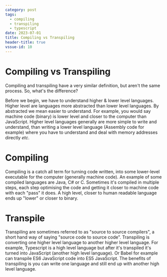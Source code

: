 ```yaml
---
category: post
tags:
  - compiling
  - transpiling
  - typescript
date: 2023-07-01
title: Compiling vs Transpiling
header-title: true
vssue-id: 10
---
```


# Compiling vs Transpiling

Compiling and transpiling have a very similar definition, but aren't the same process. So, what's the difference?

Before we begin, we have to understand higher & lower level languages. Higher level are languages more abstracted than lower level languages. By abstracted we mean easier to understand. For example, you would say machine code (binary) is lower level and closer to the computer than JavaScript. Higher level languages generally are more simple to write and understand, than writing a lower level language (Assembly code for example) where you have to understand and deal with memory addresses directly _etc_.

# Compiling
Compiling is a catch all term for turning code written, into some lower-level executable for the computer (generally machine code). An example of some compiled languages are Java, C# or C. Sometimes it's compiled in multiple steps, each step optimising the code and getting it closer to machine code with each "pass" it does. A high level, closer to human readable language ends up "lower" or closer to binary.

# Transpile
Transpiling are sometimes referred to as "source to source compilers", a short hand way of saying "source code to source code". Transpiling is converting one higher level language to another higher level language. For example, Typescript is a high level language but after it's transpiled it's turned into JavaScript (another high level language). Or Babel for example can transpile ES6 JavaScript code into ES5 JavaScript. The benefits of transpiling is you can write one language and still end up with another high level language.